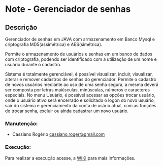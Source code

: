# Note - Gerenciador de senhas #

## Descrição ## 
Gerenciador de senhas em JAVA com armazenamento em Banco Mysql e criptografia MD5(assimétrica) e AES(simétrica).

Permite o armazenamento de usuários e senhas em um banco de dados com criptografia, podendo ser identificado com a utilização de um nome e usuário durante o cadastro.

Sistema é totalmente gerenciável, é possível visualizar, incluir, visualizar, alterar e remover cadastros de senhas do gerenciador.
Permite o cadastro de novos usuários mediante ao uso de uma senha segura, a mesma deverá ser composta por letras maiúsculas, minúsculas, números e caracteres especiais.
No menu Usuário, é possível acessar as opções trocar usuário, onde o usuário ativo será encerrado e solicitado o logon do novo usuário, sair do sistema e gerenciamento da conta de usário atual, com as funções de trocar senha, excluir ou ainda cadastrar um novo usuário.

### Manutenção:
* Cassiano Rogério          cassiano.roger@gmail.com

### Execução:

Para realizar a execução acesse, a [WIKI](https://github.com/ksioroger/Note/wiki) para mais informações.
